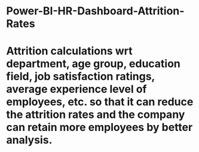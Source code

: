 # Power-BI-HR-Dashboard-Attrition-Rates
# Attrition calculations wrt department, age group, education field, job satisfaction ratings, average experience level of employees, etc. so that it can reduce the attrition rates and the company can retain more employees by better analysis.  
